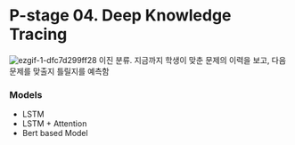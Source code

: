 # P-stage 04. Deep Knowledge Tracing
![ezgif-1-dfc7d299ff28](https://user-images.githubusercontent.com/63627253/119375251-8f2c8100-bcf5-11eb-89b7-583434f96171.gif)
이진 분류. 지금까지 학생이 맞춘 문제의 이력을 보고, 다음 문제를 맞출지 틀릴지를 예측함

### Models
- LSTM
- LSTM + Attention
- Bert based Model
